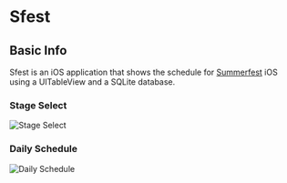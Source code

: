 # Sfest
## Basic Info
Sfest is an iOS application that shows the schedule for [Summerfest](http://www.summerfest.com) iOS using a UITableView and a SQLite database.
### Stage Select
![Stage Select](https://dl.dropboxusercontent.com/u/10569012/screenshots/sfest/stage_select.png)
### Daily Schedule
![Daily Schedule](https://dl.dropboxusercontent.com/u/10569012/screenshots/sfest/daily.png)